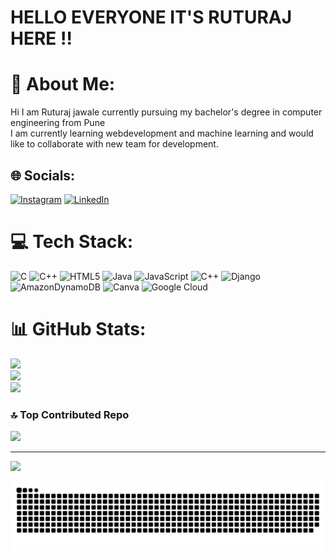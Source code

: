 <!--
**Rutur89/Rutur89** is a ✨ _special_ ✨ repository because its `README.md` (this file) appears on your GitHub profile.

Here are some ideas to get you started:

- 🔭 I’m currently working on ...
- 🌱 I’m currently learning ...
- 👯 I’m looking to collaborate on ...
- 🤔 I’m looking for help with ...
- 💬 Ask me about ...
- 📫 How to reach me: ...
- 😄 Pronouns: ...
- ⚡ Fun fact: ...
-->
# HELLO EVERYONE IT'S RUTURAJ HERE !!
# 💫 About Me:
Hi I am Ruturaj jawale currently pursuing my bachelor's degree in computer engineering from Pune <br>I am currently learning webdevelopment and machine learning and would like to collaborate with new team for development.<br>


## 🌐 Socials:
[![Instagram](https://img.shields.io/badge/Instagram-%23E4405F.svg?logo=Instagram&logoColor=white)](https://instagram.com/https://www.instagram.com/rutu_jawale2108?igsh=MWY0c3gxMzEyZ214Yg==) [![LinkedIn](https://img.shields.io/badge/LinkedIn-%230077B5.svg?logo=linkedin&logoColor=white)](https://linkedin.com/in/https://www.linkedin.com/in/ruturaj-p-jawale) 

# 💻 Tech Stack:
![C](https://img.shields.io/badge/c-%2300599C.svg?style=for-the-badge&logo=c&logoColor=white) ![C++](https://img.shields.io/badge/c++-%2300599C.svg?style=for-the-badge&logo=c%2B%2B&logoColor=white) ![HTML5](https://img.shields.io/badge/html5-%23E34F26.svg?style=for-the-badge&logo=html5&logoColor=white) ![Java](https://img.shields.io/badge/java-%23ED8B00.svg?style=for-the-badge&logo=openjdk&logoColor=white) ![JavaScript](https://img.shields.io/badge/javascript-%23323330.svg?style=for-the-badge&logo=javascript&logoColor=%23F7DF1E) ![C++](https://img.shields.io/badge/c++-%2300599C.svg?style=for-the-badge&logo=c%2B%2B&logoColor=white) ![Django](https://img.shields.io/badge/django-%23092E20.svg?style=for-the-badge&logo=django&logoColor=white) ![AmazonDynamoDB](https://img.shields.io/badge/Amazon%20DynamoDB-4053D6?style=for-the-badge&logo=Amazon%20DynamoDB&logoColor=white) ![Canva](https://img.shields.io/badge/Canva-%2300C4CC.svg?style=for-the-badge&logo=Canva&logoColor=white) ![Google Cloud](https://img.shields.io/badge/GoogleCloud-%234285F4.svg?style=for-the-badge&logo=google-cloud&logoColor=white)
# 📊 GitHub Stats:
![](https://github-readme-stats.vercel.app/api?username=Rutur89&theme=radical&hide_border=false&include_all_commits=true&count_private=true)<br/>
![](https://github-readme-streak-stats.herokuapp.com/?user=Rutur89&theme=radical&hide_border=false)<br/>
![](https://github-readme-stats.vercel.app/api/top-langs/?username=Rutur89&theme=radical&hide_border=false&include_all_commits=true&count_private=true&layout=compact)

### 🔝 Top Contributed Repo
![](https://github-contributor-stats.vercel.app/api?username=Rutur89&limit=5&theme=dracula&combine_all_yearly_contributions=true)

---
[![](https://visitcount.itsvg.in/api?id=Rutur89&icon=6&color=7)](https://visitcount.itsvg.in)

<!-- Proudly created with GPRM ( https://gprm.itsvg.in ) -->
<!-- Snake Animation -->
<img src="https://raw.githubusercontent.com/Platane/snk/output/github-contribution-grid-snake.svg" alt="Snake animation" />

<!-- Clear Float -->
<br clear="both">

